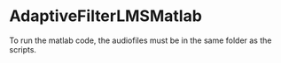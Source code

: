 # AdaptiveFilterLMSMatlab
To run the matlab code, the audiofiles must be in the same folder as the scripts.